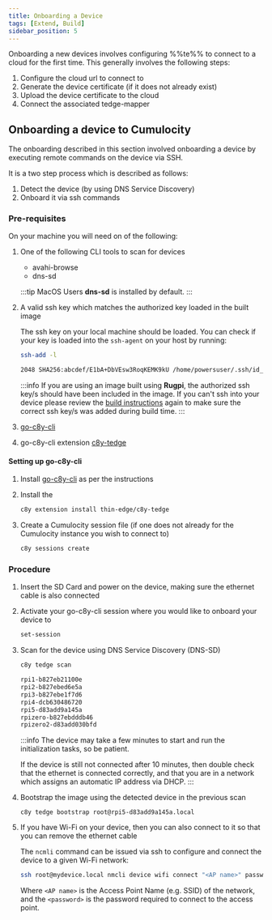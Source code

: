 ```yaml
---
title: Onboarding a Device
tags: [Extend, Build]
sidebar_position: 5
---
```


Onboarding a new devices involves configuring %%te%% to connect to a cloud for the first time. This generally involves the following steps:

1. Configure the cloud url to connect to
2. Generate the device certificate (if it does not already exist)
3. Upload the device certificate to the cloud
4. Connect the associated tedge-mapper

## Onboarding a device to Cumulocity

The onboarding described in this section involved onboarding a device by executing remote commands on the device via SSH.

It is a two step process which is described as follows:

1. Detect the device (by using DNS Service Discovery)
2. Onboard it via ssh commands


### Pre-requisites

On your machine you will need on of the following:

1. One of the following CLI tools to scan for devices

    * avahi-browse
    * dns-sd

    :::tip MacOS Users
    **dns-sd** is installed by default.
    :::

2. A valid ssh key which matches the authorized key loaded in the built image

    The ssh key on your local machine should be loaded. You can check if your key is loaded into the `ssh-agent` on your host by running:

    ```sh
    ssh-add -l
    ```

    ```sh title="Output"
    2048 SHA256:abcdef/E1bA+DbVEsw3RoqKEMK9kU /home/powersuser/.ssh/id_rsa (RSA)
    ```

    :::info
    If you are using an image built using **Rugpi**, the authorized ssh key/s should have been included in the image. If you can't ssh into your device please review the [build instructions](../building-image/rugpi/tutorial/#customizing-your-own-image) again to make sure the correct ssh key/s was added during build time.
    :::

3. [go-c8y-cli](https://goc8ycli.netlify.app/docs/installation/shell-installation/)

4. go-c8y-cli extension [c8y-tedge](https://github.com/thin-edge/c8y-tedge)


#### Setting up go-c8y-cli

1. Install [go-c8y-cli](https://goc8ycli.netlify.app/docs/installation/shell-installation/) as per the instructions

2. Install the [](https://github.com/thin-edge/c8y-tedge)

    ```sh
    c8y extension install thin-edge/c8y-tedge
    ```

3. Create a Cumulocity session file (if one does not already for the Cumulocity instance you wish to connect to)

    ```sh
    c8y sessions create
    ```

### Procedure

1. Insert the SD Card and power on the device, making sure the ethernet cable is also connected

2. Activate your go-c8y-cli session where you would like to onboard your device to

    ```sh
    set-session
    ```

3. Scan for the device using DNS Service Discovery (DNS-SD)

    ```sh
    c8y tedge scan
    ```

    ```sh title="Output"
    rpi1-b827eb21100e
    rpi2-b827ebed6e5a
    rpi3-b827ebe1f7d6
    rpi4-dcb630486720
    rpi5-d83add9a145a
    rpizero-b827ebdddb46
    rpizero2-d83add030bfd
    ```

    :::info
    The device may take a few minutes to start and run the initialization tasks, so be patient.

    If the device is still not connected after 10 minutes, then double check that the ethernet is connected correctly, and that you are in a network which assigns an automatic IP address via DHCP.
    :::

4. Bootstrap the image using the detected device in the previous scan

    ```
    c8y tedge bootstrap root@rpi5-d83add9a145a.local
    ```

5. If you have Wi-Fi on your device, then you can also connect to it so that you can remove the ethernet cable

    The `ncmli` command can be issued via ssh to configure and connect the device to a given Wi-Fi network:

    ```sh
    ssh root@mydevice.local nmcli device wifi connect "<AP name>" password "<password>"
    ```

    Where `<AP name>` is the Access Point Name (e.g. SSID) of the network, and the `<password>` is the password required to connect to the access point.
